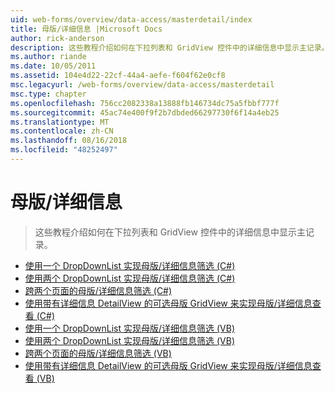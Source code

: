 ```yaml
---
uid: web-forms/overview/data-access/masterdetail/index
title: 母版/详细信息 |Microsoft Docs
author: rick-anderson
description: 这些教程介绍如何在下拉列表和 GridView 控件中的详细信息中显示主记录。
ms.author: riande
ms.date: 10/05/2011
ms.assetid: 104e4d22-22cf-44a4-aefe-f604f62e0cf8
msc.legacyurl: /web-forms/overview/data-access/masterdetail
msc.type: chapter
ms.openlocfilehash: 756cc2082338a13888fb146734dc75a5fbbf777f
ms.sourcegitcommit: 45ac74e400f9f2b7dbded66297730f6f14a4eb25
ms.translationtype: MT
ms.contentlocale: zh-CN
ms.lasthandoff: 08/16/2018
ms.locfileid: "48252497"
---
```

<a name="masterdetail"></a>母版/详细信息
====================
> 这些教程介绍如何在下拉列表和 GridView 控件中的详细信息中显示主记录。


- [使用一个 DropDownList 实现母版/详细信息筛选 (C#)](master-detail-filtering-with-a-dropdownlist-cs.md)
- [使用两个 DropDownList 实现母版/详细信息筛选 (C#)](master-detail-filtering-with-two-dropdownlists-cs.md)
- [跨两个页面的母版/详细信息筛选 (C#)](master-detail-filtering-across-two-pages-cs.md)
- [使用带有详细信息 DetailView 的可选母版 GridView 来实现母版/详细信息查看 (C#)](master-detail-using-a-selectable-master-gridview-with-a-details-detailview-cs.md)
- [使用一个 DropDownList 实现母版/详细信息筛选 (VB)](master-detail-filtering-with-a-dropdownlist-vb.md)
- [使用两个 DropDownList 实现母版/详细信息筛选 (VB)](master-detail-filtering-with-two-dropdownlists-vb.md)
- [跨两个页面的母版/详细信息筛选 (VB)](master-detail-filtering-across-two-pages-vb.md)
- [使用带有详细信息 DetailView 的可选母版 GridView 来实现母版/详细信息查看 (VB)](master-detail-using-a-selectable-master-gridview-with-a-details-detailview-vb.md)
